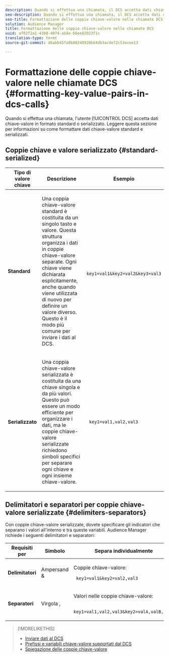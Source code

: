 ```yaml
---
description: Quando si effettua una chiamata, il DCS accetta dati chiave-valore in formato standard o serializzato. Leggere questa sezione per informazioni su come formattare dati chiave-valore standard e serializzati.
seo-description: Quando si effettua una chiamata, il DCS accetta dati chiave-valore in formato standard o serializzato. Leggere questa sezione per informazioni su come formattare dati chiave-valore standard e serializzati.
seo-title: Formattazione delle coppie chiave-valore nelle chiamate DCS
solution: Audience Manager
title: Formattazione delle coppie chiave-valore nelle chiamate DCS
uuid: af02f2a1-4388-4074-ab4e-66ee82023f1c
translation-type: tm+mt
source-git-commit: d6abb45fa8b88248920b64db3ac4e72c53ecee13

---
```



# Formattazione delle coppie chiave-valore nelle chiamate DCS {#formatting-key-value-pairs-in-dcs-calls}

Quando si effettua una chiamata, l'utente [!UICONTROL DCS] accetta dati chiave-valore in formato standard o serializzato. Leggere questa sezione per informazioni su come formattare dati chiave-valore standard e serializzati.

## Coppie chiave e valore serializzato {#standard-serialized}

<table id="table_A220F9B359F34C6EA7B83618FC22EE3A"> 
 <thead> 
  <tr> 
   <th colname="col1" class="entry"> Tipo di valore chiave </th> 
   <th colname="col2" class="entry"> Descrizione </th> 
   <th colname="col3" class="entry"> Esempio  </th> 
  </tr> 
 </thead>
 <tbody> 
  <tr> 
   <td colname="col1"> <b>Standard</b> </td> 
   <td colname="col2"> <p>Una coppia chiave-valore standard è costituita da un singolo tasto e valore. Questa struttura organizza i dati in coppie chiave-valore separate. Ogni chiave viene dichiarata esplicitamente, anche quando viene utilizzata di nuovo per definire un valore diverso. Questo è il modo più comune per inviare i dati al DCS. </p> </td>
   <td colname="col3"> <code> key1=val1&amp;key2=val2&amp;key3=val3</code> </td>
  </tr>
  <tr> 
   <td colname="col1"> <b>Serializzato</b> </td> 
   <td colname="col2"> <p>Una coppia chiave-valore serializzata è costituita da una chiave singola e da più valori. Questo può essere un modo efficiente per organizzare i dati, ma le coppie chiave-valore serializzate richiedono simboli specifici per separare ogni chiave e ogni insieme chiave-valore. </p> </td> 
   <td colname="col3"> <code> key1=val1,val2,val3</code> </td> 
  </tr>
 </tbody>
</table>

## Delimitatori e separatori per coppie chiave-valore serializzate {#delimiters-separators}

Con coppie chiave-valore serializzate, dovete specificare gli indicatori che separano i valori all'interno e tra queste variabili. Audience Manager richiede i seguenti delimitatori e separatori:

<table id="table_8FD4E6B9506943AEA619D4089913ECBC"> 
 <thead> 
  <tr> 
   <th colname="col1" class="entry"> Requisiti per </th> 
   <th colname="col2" class="entry"> Simbolo </th> 
   <th colname="col3" class="entry"> Separa individualmente </th> 
  </tr>
 </thead>
 <tbody> 
  <tr> 
   <td colname="col1"><b>Delimitatori</b> </td> 
   <td colname="col2"> Ampersand &amp; </td> 
   <td colname="col3"> <p>Coppie chiave-valore: </p> <p><code> key1=val1&amp;key2=val2,val3</code> </p> </td> 
  </tr> 
  <tr> 
   <td colname="col1"><b>Separatori</b> </td> 
   <td colname="col2"> Virgola , </td> 
   <td colname="col3"> <p>Valori nelle coppie chiave-valore: </p> <p><code> key1=val1,val2,val3&amp;key2=valA,valB,valC</code> </p> </td> 
  </tr> 
 </tbody> 
</table>

>[!MORELIKETHIS]
>
>* [Inviare dati al DCS](../../../api/dcs-intro/dcs-event-calls/dcs-url-send.md)
>* [Prefissi e variabili chiave-valore supportati dal DCS](../../../api/dcs-intro/dcs-api-reference/dcs-keys.md)
>* [Spiegazione delle coppie chiave-valore](../../../reference/key-value-pairs-explained.md)

